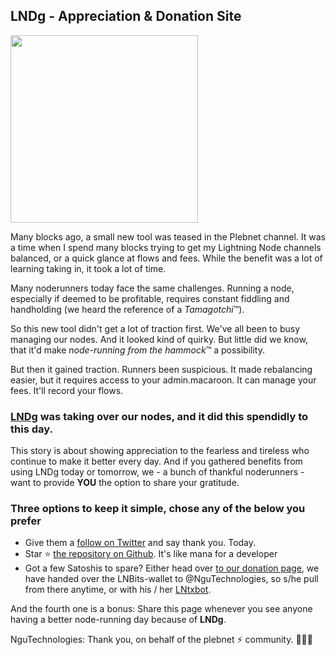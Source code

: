 ## LNDg - Appreciation & Donation Site
<img src="https://user-images.githubusercontent.com/35168804/198840920-76d0d634-3863-4fc6-a0a5-d8278a2acdb1.png" height="300">

Many blocks ago, a small new tool was teased in the Plebnet channel. It was a time when I spend many blocks trying to get my Lightning Node channels balanced, or a quick glance at flows and fees. While the benefit was a lot of learning taking in, it took a lot of time.

Many noderunners today face the same challenges. Running a node, especially if deemed to be profitable, requires constant fiddling and handholding (we heard the reference of a *Tamagotchi*™).

So this new tool didn't get a lot of traction first. We've all been to busy managing our nodes. And it looked kind of quirky. But little did we know, that it'd make *node-running from the hammock*™ a possibility. 

But then it gained traction. Runners been suspicious. It made rebalancing easier, but it requires access to your admin.macaroon. It can manage your fees. It'll record your flows. 

### **[LNDg](https://github.com/cryptosharks131/lndg) was taking over our nodes, and it did this spendidly to this day**.

This story is about showing appreciation to the fearless and tireless who continue to make it better every day. And if you gathered benefits from using LNDg today or tomorrow, we - a bunch of thankful noderunners - want to provide **YOU** the option to share your gratitude.

### Three options to keep it simple, chose any of the below you prefer

 - Give them a [follow on Twitter](https://twitter.com/cryptosharks131) and say thank you. Today.
 - Star ⭐ [the repository on Github](https://github.com/cryptosharks131/lndg). It's like mana for a developer
 - Got a few Satoshis to spare? Either head over [to our donation page](https://pwbtc.duckdns.org/tipjar/7), we have handed over the LNBits-wallet to @NguTechnologies, so s/he pull from there anytime, or with his / her [LNtxbot](https://lntxbot.com/@ngutechnologies).

And the fourth one is a bonus: Share this page whenever you see anyone having a better node-running day because of **LNDg**.

NguTechnologies: Thank you, on behalf of the plebnet ⚡ community. 🧡🧡🧡
